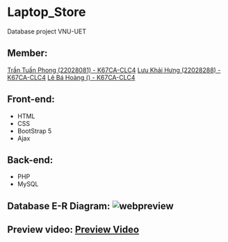 # Laptop_Store
Database project VNU-UET
## Member:
  [Trần Tuấn Phong (22028081) - K67CA-CLC4](https://github.com/Hancovirus)
  [Lưu Khải Hưng (22028288) - K67CA-CLC4](https://github.com/luukhaihung22028288)
  [Lê Bá Hoàng () - K67CA-CLC4]()
## Front-end:
  - HTML
  - CSS
  - BootStrap 5
  - Ajax
## Back-end:
  - PHP
  - MySQL
## Database E-R Diagram: ![webpreview](https://github.com/Hancovirus/Laptop_Store/assets/125468313/24543177-9a81-4248-afd8-821d72ee5d70)
## Preview video: [Preview Video](https://youtu.be/cEfIvdqSU0A)
